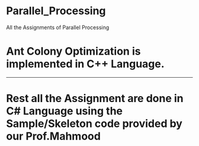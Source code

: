 # Parallel_Processing
All the Assignments of Parallel Processing


# Ant Colony Optimization is implemented in C++ Language.


---------------------------------------------------------------------------------------------------------------------------------------

# Rest all the Assignment are done in C# Language using the Sample/Skeleton code provided by our Prof.Mahmood
